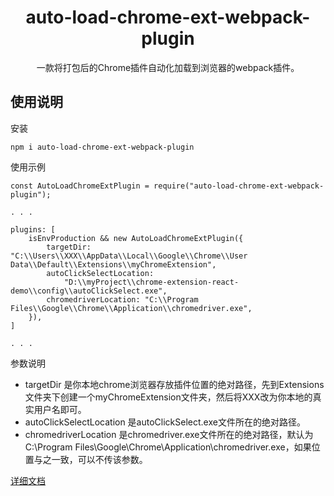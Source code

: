 <h1 align="center">auto-load-chrome-ext-webpack-plugin</h1>
<div align="center">
一款将打包后的Chrome插件自动化加载到浏览器的webpack插件。
</div>

## 使用说明

安装

```
npm i auto-load-chrome-ext-webpack-plugin
```

使用示例

```
const AutoLoadChromeExtPlugin = require("auto-load-chrome-ext-webpack-plugin");

. . .

plugins: [
    isEnvProduction && new AutoLoadChromeExtPlugin({ 
        targetDir: "C:\\Users\\XXX\\AppData\\Local\\Google\\Chrome\\User Data\\Default\\Extensions\\myChromeExtension",
        autoClickSelectLocation:
            "D:\\myProject\\chrome-extension-react-demo\\config\\autoClickSelect.exe",
        chromedriverLocation: "C:\\Program Files\\Google\\Chrome\\Application\\chromedriver.exe",
    }),
]

. . .
```

参数说明
* targetDir 是你本地chrome浏览器存放插件位置的绝对路径，先到Extensions文件夹下创建一个myChromeExtension文件夹，然后将XXX改为你本地的真实用户名即可。
* autoClickSelectLocation 是autoClickSelect.exe文件所在的绝对路径。
* chromedriverLocation 是chromedriver.exe文件所在的绝对路径，默认为C:\Program Files\Google\Chrome\Application\chromedriver.exe，如果位置与之一致，可以不传该参数。


[详细文档](https://juejin.cn/post/7134991167095062565)
